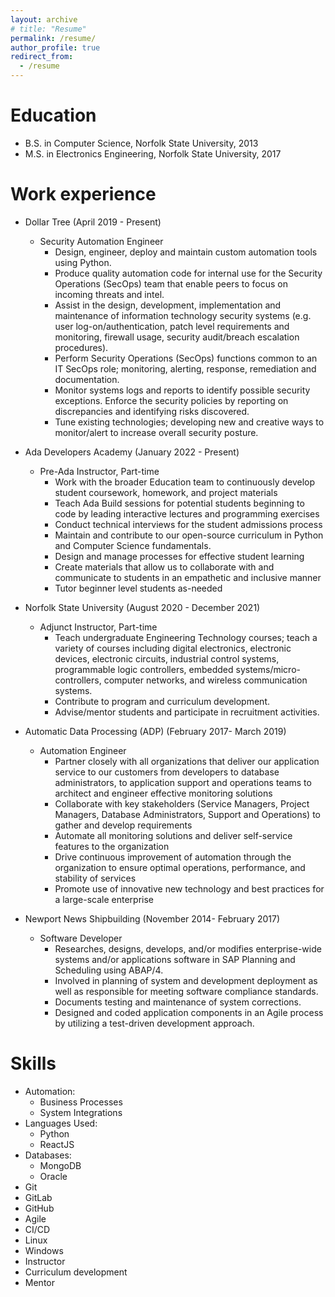 ```yaml
---
layout: archive
# title: "Resume"
permalink: /resume/
author_profile: true
redirect_from:
  - /resume
---
```


<!-- {% include base_path %} -->

Education
======
* B.S. in Computer Science, Norfolk State University, 2013
* M.S. in Electronics Engineering, Norfolk State University, 2017

Work experience
======
* Dollar Tree (April 2019 - Present)
  * Security Automation Engineer
    * Design, engineer, deploy and maintain custom automation tools using Python.
    * Produce quality automation code for internal use for the Security Operations (SecOps) team that enable peers to focus on incoming threats and intel. 
    * Assist in the design, development, implementation and maintenance of information technology security systems (e.g. user log-on/authentication, patch level requirements and monitoring, firewall usage, security audit/breach escalation procedures).
    *	Perform Security Operations (SecOps) functions common to an IT SecOps role; monitoring, alerting, response, remediation and documentation.
    * Monitor systems logs and reports to identify possible security exceptions.  Enforce the security policies by reporting on discrepancies and identifying risks discovered.
    * Tune existing technologies; developing new and creative ways to monitor/alert to increase overall security posture.

* Ada Developers Academy (January 2022 - Present)
  * Pre-Ada Instructor, Part-time
    * Work with the broader Education team to continuously develop student coursework, homework, and project materials
    * Teach Ada Build sessions for potential students beginning to code by leading interactive lectures and programming exercises
    * Conduct technical interviews for the student admissions process
    * Maintain and contribute to our open-source curriculum in Python and Computer Science fundamentals.
    *	Design and manage processes for effective student learning
    * Create materials that allow us to collaborate with and communicate to students in an empathetic and inclusive manner
    * Tutor beginner level students as-needed

* Norfolk State University (August 2020 - December 2021)
  * Adjunct Instructor, Part-time
    * Teach undergraduate Engineering Technology courses; teach a variety of courses including digital electronics, electronic devices, electronic circuits, industrial control systems, programmable logic controllers, embedded systems/micro-controllers, computer networks, and wireless communication systems.
    * Contribute to program and curriculum development.
    * Advise/mentor students and participate in recruitment activities.

* Automatic Data Processing (ADP) (February 2017- March 2019)
  * Automation Engineer
    * Partner closely with all organizations that deliver our application service to our customers from developers to database administrators, to application support and operations teams to architect and engineer effective monitoring solutions
    * Collaborate with key stakeholders (Service Managers, Project Managers, Database Administrators, Support and Operations) to gather and develop requirements
    * Automate all monitoring solutions and deliver self-service features to the organization
    * Drive continuous improvement of automation through the organization to ensure optimal operations, performance, and stability of services
    * Promote use of innovative new technology and best practices for a large-scale enterprise

* Newport News Shipbuilding (November 2014- February 2017)
  * Software Developer
    *	Researches, designs, develops, and/or modifies enterprise-wide systems and/or applications software in SAP Planning and Scheduling using ABAP/4. 
    * Involved in planning of system and development deployment as well as responsible for meeting software compliance standards. 
    * Documents testing and maintenance of system corrections.
    *	Designed and coded application components in an Agile process by utilizing a test-driven development approach.	

Skills
======
* Automation:
  * Business Processes
  * System Integrations
* Languages Used:
  * Python
  * ReactJS
* Databases:
  * MongoDB
  * Oracle
* Git
* GitLab
* GitHub
* Agile
* CI/CD
* Linux
* Windows
* Instructor
* Curriculum development
* Mentor


<!-- Publications
======
  <ul>{% for post in site.publications %}
    {% include archive-single-cv.html %}
  {% endfor %}</ul>
  
Talks
======
  <ul>{% for post in site.talks %}
    {% include archive-single-talk-cv.html %}
  {% endfor %}</ul>
  
Teaching
======
  <ul>{% for post in site.teaching %}
    {% include archive-single-cv.html %}
  {% endfor %}</ul>
  
Service and leadership
======
* Currently signed in to 43 different slack teams -->
